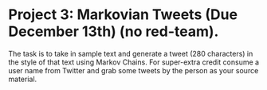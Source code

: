 # Project 3: Markovian Tweets (Due December 13th) (no red-team).
The task is to take in sample text and generate a tweet (280 characters) in the style of that text using Markov Chains. For super-extra credit consume a user name from Twitter and grab some tweets by the person as your source material. 